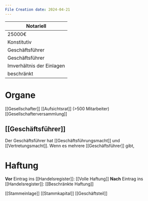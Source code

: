 ```yaml
---
File Creation date: 2024-04-21
---
```

| Notariell                 |
| ------------------------- |
| 25000€                    |
| Konstitutiv               |
| Geschäftsführer           |
| Geschäftsführer           |
| Imverhältnis der Einlagen |
| beschränkt                |
# Organe
[[Gesellschafter]]
[[Aufsichtsrat]] (>500 Mitarbeiter)
[[Gesellschafterversammlung]]
## [[Geschäftsführer]]
Der Geschäftsführer hat [[Geschäftsführungsmacht]] und [[Vertretungsmacht]]. Wenn es mehrere [[Geschäftsführer]] gibt, 
# Haftung
**Vor** Eintrag ins [[Handelsregister]]: [[Volle Haftung]]
**Nach** Eintrag ins [[Handelsregister]]: [[Beschränkte Haftung]]

[[Stammeinlage]]
[[Stammkapital]]
[[Geschäftsteil]]